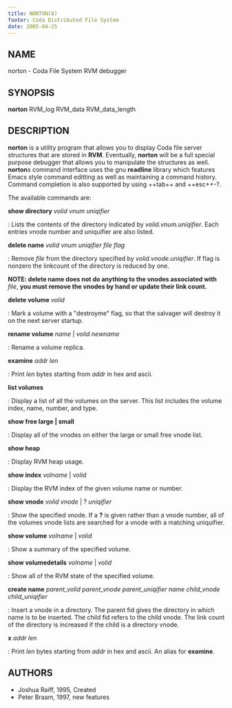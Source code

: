 ```yaml
---
title: NORTON(8)
footer: Coda Distributed File System
date: 2005-04-25
---
```


## NAME

norton - Coda File System RVM debugger

## SYNOPSIS

**norton** RVM\_log RVM\_data RVM\_data\_length

## DESCRIPTION

**norton** is a utility program that allows you to display Coda file
server structures that are stored in **RVM**. Eventually, **norton**
will be a full special purpose debugger that allows you to manipulate
the structures as well. **norton**s command interface uses the gnu
**readline** library which features Emacs style command editting as well
as maintaining a command history. Command completion is also supported
by using ++tab++ and ++esc++-?.

The available commands are:

**show directory** *volid* *vnum* *uniqifier*

:   Lists the contents of the directory indicated by
    *volid.vnum.uniqifier*. Each entries vnode number and uniquifier are
    also listed.

**delete name** *volid* *vnum* *uniqifier* *file* *flag*

:   Remove *file* from the directory specified by
    *volid.vnode.uniqifier*. If flag is nonzero the linkcount of the
    directory is reduced by one.

**NOTE: delete name does not do anything to the vnodes associated with**
*file*, **you must remove the vnodes by hand or update their link
count.**

**delete volume** *volid*

:   Mark a volume with a "destroyme" flag, so that the salvager will
    destroy it on the next server startup.

**rename volume** *name* | *volid* *newname*

:   Rename a volume replica.

**examine** *addr* *len*

:   Print *len* bytes starting from *addr* in hex and ascii.

**list volumes**

:   Display a list of all the volumes on the server. This list includes
    the volume index, name, number, and type.

**show free large | small**

:   Display all of the vnodes on either the large or small free vnode
    list.

**show heap**

:   Display RVM heap usage.

**show index** *volname* | *volid*

:   Display the RVM index of the given volume name or number.

**show vnode** *volid* *vnode* | ? *uniqifier*

:   Show the specified vnode. If a **?** is given rather than a vnode
    number, all of the volumes vnode lists are searched for a vnode with
    a matching uniquifier.

**show volume** *volname* | *volid*

:   Show a summary of the specified volume.

**show volumedetails** *volname* | *volid*

:   Show all of the RVM state of the specified volume.

**create name** *parent\_volid* *parent\_vnode* *parent\_uniqifier* *name*
*child\_vnode* *child\_uniqifier*

:   Insert a vnode in a directory. The parent fid gives the directory in
    which name is to be inserted. The child fid refers to the child
    vnode. The link count of the directory is increased if the child is
    a directory vnode.

**x** *addr* *len*

:   Print *len* bytes starting from *addr* in hex and ascii. An alias
    for **examine**.

## AUTHORS

- Joshua Raiff, 1995, Created
- Peter Braam, 1997, new features
